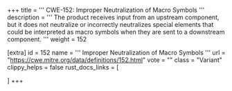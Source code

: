 +++
title = '''
CWE-152: Improper Neutralization of Macro Symbols
'''
description	= '''
The product receives input from an upstream component, but it does not neutralize or incorrectly neutralizes special elements that could be interpreted as macro symbols when they are sent to a downstream component.
'''
weight = 152

[extra]
id = 152
name = '''
Improper Neutralization of Macro Symbols
'''
url = "https://cwe.mitre.org/data/definitions/152.html"
vote = ""
class = "Variant"
clippy_helps = false
rust_docs_links = [
	
]
+++
